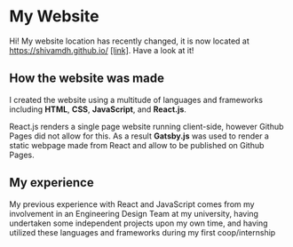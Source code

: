 # My Website

Hi! My website location has recently changed, it is now located at https://shivamdh.github.io/ [[link]](https://shivamdh.github.io/). Have a look at it!

## How the website was made
I created the website using a multitude of languages and frameworks including **HTML**, **CSS**, **JavaScript**, and **React.js**.

React.js renders a single page website running client-side, however Github Pages did not allow for this.
As a result **Gatsby.js** was used to render a static webpage made from React and allow to be published on Github Pages.

## My experience
My previous experience with React and JavaScript comes from my involvement in an Engineering Design Team at my university,
having undertaken some independent projects upon my own time, and having utilized these languages and frameworks during my
first coop/internship